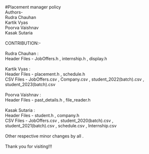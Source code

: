 #Placement manager policy
<br>
Authors-
<br>
Rudra Chauhan
<br>
Kartik Vyas
<br>
Poorva Vaishnav
<br>
Kasak Sutaria
<br>
<br>
CONTRIBUTION:-
<br>
<br>
Rudra Chauhan :
<br>
Header Files - JobOffers.h , internship.h , display.h
<br>
<br>
Kartik Vyas : 
<br>
Header Files - placement.h , schedule.h 
<br>
CSV Files - JobOffers.csv , Company.csv  , student_2022(batch).csv , student_2023(batch).csv
<br>
<br>
Poorva Vaishnav :
<br>
Header Files - past_details.h , file_reader.h
<br>
<br>
Kasak Sutaria : 
<br>
Header Files - student.h , company.h 
<br>
CSV Files - JobOffers.csv , student_2020(batch).csv , student_2021(batch).csv , schedule.csv , Internship.csv
<br>
<br>
Other respective minor changes by all . 
<br>
<br>
Thank you for visiting!!!
